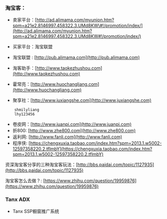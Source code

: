 ### 淘宝客：

* 卖家平台：[http://ad.alimama.com/myunion.htm?spm=a21e2.8146997.458322.3.UMd8KW\#!/promotion/index/](http://ad.alimama.com/myunion.htm?spm=a21e2.8146997.458322.3.UMd8KW#!/promotion/index/)

* 买家平台：淘宝联盟

* 淘宝联盟 : [http://pub.alimama.com](http://pub.alimama.com)

* 淘客助手：[http://www.taokezhushou.com](http://www.taokezhushou.com)

* 霍常亮：[http://www.huochangliang.com](http://www.huochangliang.com)

* 聚享社：[http://www.juxiangshe.com](http://www.juxiangshe.com)

```
    shmilyliang
    lhy123456
```

* 卷皮网：[http://www.juanpi.com](http://www.juanpi.com)
* 折800: [http://www.zhe800.com](http://www.zhe800.com)
* 返利网: [http://www.fanli.com](http://www.fanli.com)
* 程序侠: [https://chengxuxia.taobao.com/index.htm?spm=2013.1.w5002-12597358220.2.tflmbY](https://chengxuxia.taobao.com/index.htm?spm=2013.1.w5002-12597358220.2.tflmbY)

资深淘宝客分享的三种淘宝客玩法：[http://bbs.paidai.com/topic/1127935](http://bbs.paidai.com/topic/1127935)

淘宝客怎么去做？: [https://www.zhihu.com/question/19959876](https://www.zhihu.com/question/19959876)

### Tanx ADX

* Tanx SSP橱窗推广系统



